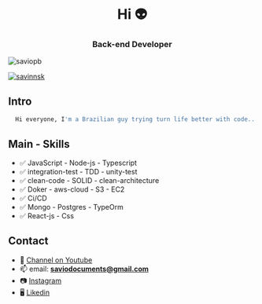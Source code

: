 <h1 align="center">Hi 👽</h1>
<h3 align="center">Back-end Developer</h3>

<p align="left"> <img src="https://komarev.com/ghpvc/?username=saviopb&label=Profile%20views&color=0e75b6&style=flat" alt="saviopb" /> </p>


<p align="left"> <a href="https://twitter.com/savinnsk" target="blank"><img src="https://img.shields.io/twitter/follow/savinnsk?logo=twitter&style=for-the-badge" alt="savinnsk" /></a> </p>

## Intro

```zsh 
  Hi everyone, I'm a Brazilian guy trying turn life better with code...
```

## Main - Skills 

- ✅  JavaScript - Node-js - Typescript
- ✅  integration-test - TDD -  unity-test 
- ✅  clean-code - SOLID - clean-architecture
- ✅  Doker - aws-cloud - S3 - EC2
- ✅  Ci/CD
- ✅  Mongo - Postgres - TypeOrm 
- ✅  React-js - Css 


## Contact

- 🔭  [Channel on Youtube](https://www.youtube.com/channel/UCEQgbikBsBKVR5tCdBAga5w)
- 📫 email:  **saviodocuments@gmail.com**
- 📷 [Instagram](https://www.instagram.com/savinnskdev/)
- 🖥️ [Likedin](https://www.linkedin.com/in/s%C3%A1vio-pican%C3%A7o-b739a518a)





